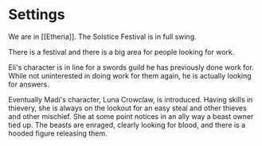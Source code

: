 # Settings
We are in [[Etheria]]. The Solstice Festival is in full swing. 

There is a festival and there is a big area for people looking for work.

Eli's character is in line for a swords guild he has previously done work for. While not uninterested in doing work for them again, he is actually looking for answers.

Eventually Madi's character, Luna Crowclaw, is introduced. Having skills in thievery, she is always on the lookout for an easy steal and other thieves and other mischief. She at some point notices in an ally way a beast owner tied up. The beasts are enraged, clearly looking for blood, and there is a hooded figure releasing them.